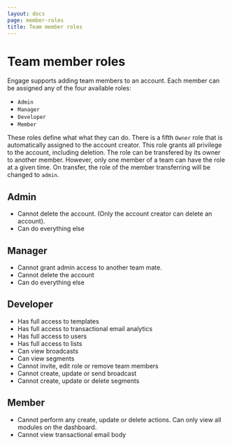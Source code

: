 ```yaml
---
layout: docs
page: member-roles
title: Team member roles
---
```

# Team member roles

Engage supports adding team members to an account. Each member can be assigned any of the four available roles:

- `Admin`
- `Manager`
- `Developer`
- `Member`

These roles define what what they can do. There is a fifth `Owner` role that is automatically assigned to the account creator. This role grants all privilege to the account, including deletion. The role can be transfered by its owner to another member. However, only one member of a team can have the role at a given time. On transfer, the role of the member transferring will be changed to `admin`.

## Admin
- Cannot delete the account. (Only the account creator can delete an account).
- Can do everything else
	
## Manager
- Cannot grant admin access to another team mate.
- Cannot delete the account
- Can do everything else

## Developer
- Has full access to templates
- Has full access to transactional email analytics
- Has full access to users
- Has full access to lists
- Can view broadcasts
- Can view segments
- Cannot invite, edit role or remove team members
- Cannot create, update or send broadcast
- Cannot create, update or delete segments

## Member
- Cannot perform any create, update or delete actions. Can only view all modules on the dashboard. 
- Cannot view transactional email body
